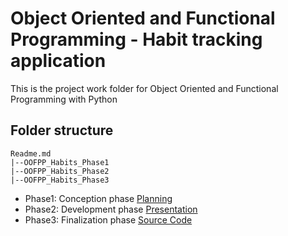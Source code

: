 # Object Oriented and Functional Programming - Habit tracking application

This is the project work folder for Object Oriented and Functional Programming with Python

## Folder structure

```
Readme.md
|--OOFPP_Habits_Phase1
|--OOFPP_Habits_Phase2
|--OOFPP_Habits_Phase3
```

- Phase1: Conception phase [Planning](OOFPP_Habits_Phase1/Maree-Marthinus_92122115_OOFPP_Habits_Submission_Conception.pdf)
- Phase2: Development phase [Presentation](OOFPP_Habits_Phase2/Maree-Marthinus_92122115_OOFPP_Habits_Submission_Development.pdf)
- Phase3: Finalization phase [Source Code](OOFPP_Habits_Phase3/README.md)
